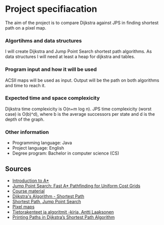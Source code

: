 # Project specifiacation

The aim of the project is to compare Dijkstra against JPS in finding shortest path on a pixel map.

### Algortihms and data structures
I will create Dijkstra and Jump Point Search shortest path algorithms. As data structures I will need at least a heap for dijkstra and tables.   

### Program input and how it will be used
ACSII maps will be used as input. Output will be the path on both algorithms and time to reach it.  

### Expected time and space complexicity
Dijkstra time complexicity is O(n+m log n). 
JPS time complexicity (worst case) is O(b)^d), where b is the average successors per state and d is the depth of the graph. 

### Other information
* Programming language: Java 
* Project language: English
* Degree program: Bachelor in computer science (CS)


## Sources
* [Introduction to A*](http://theory.stanford.edu/~amitp/GameProgramming/AStarComparison.html)
* [Jump Point Search: Fast A* Pathfinding for Uniform Cost Grids](https://www.gamedev.net/tutorials/programming/artificial-intelligence/jump-point-search-fast-a-pathfinding-for-uniform-cost-grids-r4220/)
* [Course material](https://tiralabra.github.io/2021_loppukesa/en/)
* [Dijkstra's Algorithm - Shortest Path](https://www.gamedev.net/tutorials/programming/artificial-intelligence/dijkstras-algorithm-shortest-path-r3872/)
* [Shortest Path, Jump Point Search](https://harablog.wordpress.com/2011/09/07/jump-point-search/#screenshots)
* [Pixel maps](https://www.movingai.com/benchmarks/street/index.html)
* [Tietorakenteet ja algoritmit -kirja, Antti Laaksonen](https://www.cs.helsinki.fi/u/ahslaaks/tirakirja/)
* [Printing Paths in Dijkstra’s Shortest Path Algorithm](https://www.geeksforgeeks.org/printing-paths-dijkstras-shortest-path-algorithm/)
